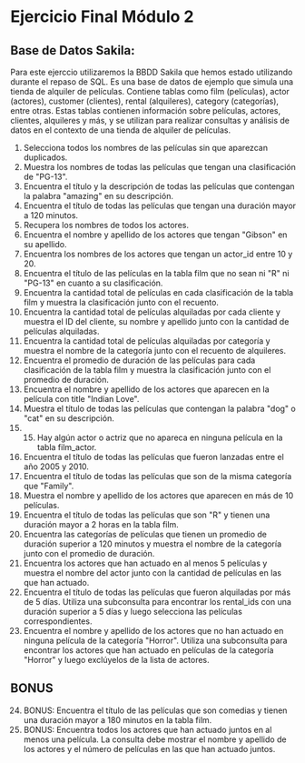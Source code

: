 # Ejercicio Final Módulo 2

## Base de Datos Sakila:

Para este ejerccio utilizaremos la BBDD Sakila que hemos estado utilizando durante el repaso de SQL. Es
una base de datos de ejemplo que simula una tienda de alquiler de películas. Contiene tablas como film
(películas), actor (actores), customer (clientes), rental (alquileres), category (categorías), entre otras.
Estas tablas contienen información sobre películas, actores, clientes, alquileres y más, y se utilizan para
realizar consultas y análisis de datos en el contexto de una tienda de alquiler de películas.
  1. Selecciona todos los nombres de las películas sin que aparezcan duplicados.
  2. Muestra los nombres de todas las películas que tengan una clasificación de "PG-13".
  3. Encuentra el título y la descripción de todas las películas que contengan la palabra "amazing" en
    su descripción.
  4. Encuentra el título de todas las películas que tengan una duración mayor a 120 minutos.
  5. Recupera los nombres de todos los actores.
  6. Encuentra el nombre y apellido de los actores que tengan "Gibson" en su apellido.
  7. Encuentra los nombres de los actores que tengan un actor_id entre 10 y 20.
  8. Encuentra el título de las películas en la tabla film que no sean ni "R" ni "PG-13" en cuanto a su
    clasificación.
  9. Encuentra la cantidad total de películas en cada clasificación de la tabla film y muestra la
    clasificación junto con el recuento.
  10. Encuentra la cantidad total de películas alquiladas por cada cliente y muestra el ID del cliente, su
    nombre y apellido junto con la cantidad de películas alquiladas.
  11. Encuentra la cantidad total de películas alquiladas por categoría y muestra el nombre de la
    categoría junto con el recuento de alquileres.
  12. Encuentra el promedio de duración de las películas para cada clasificación de la tabla film y
    muestra la clasificación junto con el promedio de duración.
  13. Encuentra el nombre y apellido de los actores que aparecen en la película con title "Indian Love".
  14. Muestra el título de todas las películas que contengan la palabra "dog" o "cat" en su descripción.
  15. 15. Hay algún actor o actriz que no apareca en ninguna película en la tabla film_actor.
  16. Encuentra el título de todas las películas que fueron lanzadas entre el año 2005 y 2010.
  17. Encuentra el título de todas las películas que son de la misma categoría que "Family".
  18. Muestra el nombre y apellido de los actores que aparecen en más de 10 películas.
  19. Encuentra el título de todas las películas que son "R" y tienen una duración mayor a 2 horas en la
    tabla film.
  20. Encuentra las categorías de películas que tienen un promedio de duración superior a 120
    minutos y muestra el nombre de la categoría junto con el promedio de duración.
  21. Encuentra los actores que han actuado en al menos 5 películas y muestra el nombre del actor
    junto con la cantidad de películas en las que han actuado.
  22. Encuentra el título de todas las películas que fueron alquiladas por más de 5 días. Utiliza una
    subconsulta para encontrar los rental_ids con una duración superior a 5 días y luego selecciona
    las películas correspondientes.
  23. Encuentra el nombre y apellido de los actores que no han actuado en ninguna película de la
    categoría "Horror". Utiliza una subconsulta para encontrar los actores que han actuado en
    películas de la categoría "Horror" y luego exclúyelos de la lista de actores.

## BONUS

  24. BONUS: Encuentra el título de las películas que son comedias y tienen una duración mayor a 180
    minutos en la tabla film.
  25. BONUS: Encuentra todos los actores que han actuado juntos en al menos una película. La
    consulta debe mostrar el nombre y apellido de los actores y el número de películas en las que
    han actuado juntos.
